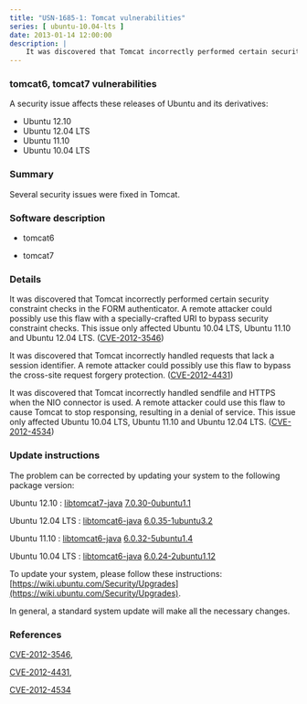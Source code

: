 ```yaml
---
title: "USN-1685-1: Tomcat vulnerabilities"
series: [ ubuntu-10.04-lts ]
date: 2013-01-14 12:00:00
description: |
    It was discovered that Tomcat incorrectly performed certain security constraint checks in the FORM authenticator. A remote attacker could possibly use this flaw with a specially-crafted URI to bypass security constraint checks. This issue only affected Ubuntu 10.04 LTS, Ubuntu 11.10 and Ubuntu 12.04 LTS. ([CVE-2012-3546](http://people.ubuntu.com/~ubuntu-security/cve/CVE-2012-3546))
--- 
```

 
### tomcat6, tomcat7 vulnerabilities

A security issue affects these releases of Ubuntu and its derivatives:

* Ubuntu 12.10
* Ubuntu 12.04 LTS
* Ubuntu 11.10
* Ubuntu 10.04 LTS

### Summary

Several security issues were fixed in Tomcat. 

### Software description

* tomcat6 

* tomcat7 

### Details

It was discovered that Tomcat incorrectly performed certain security constraint checks in the FORM authenticator. A remote attacker could possibly use this flaw with a specially-crafted URI to bypass security constraint checks. This issue only affected Ubuntu 10.04 LTS, Ubuntu 11.10 and Ubuntu 12.04 LTS. ([CVE-2012-3546](http://people.ubuntu.com/~ubuntu-security/cve/CVE-2012-3546))

It was discovered that Tomcat incorrectly handled requests that lack a session identifier. A remote attacker could possibly use this flaw to bypass the cross-site request forgery protection. ([CVE-2012-4431](http://people.ubuntu.com/~ubuntu-security/cve/CVE-2012-4431))

It was discovered that Tomcat incorrectly handled sendfile and HTTPS when the NIO connector is used. A remote attacker could use this flaw to cause Tomcat to stop responsing, resulting in a denial of service. This issue only affected Ubuntu 10.04 LTS, Ubuntu 11.10 and Ubuntu 12.04 LTS. ([CVE-2012-4534](http://people.ubuntu.com/~ubuntu-security/cve/CVE-2012-4534)) 

### Update instructions

The problem can be corrected by updating your system to the following package version:

Ubuntu 12.10
 : [libtomcat7-java](https://launchpad.net/ubuntu/+source/tomcat7) <span> [7.0.30-0ubuntu1.1](https://launchpad.net/ubuntu/+source/tomcat7/7.0.30-0ubuntu1.1) </span> 

Ubuntu 12.04 LTS
 : [libtomcat6-java](https://launchpad.net/ubuntu/+source/tomcat6) <span> [6.0.35-1ubuntu3.2](https://launchpad.net/ubuntu/+source/tomcat6/6.0.35-1ubuntu3.2) </span> 

Ubuntu 11.10
 : [libtomcat6-java](https://launchpad.net/ubuntu/+source/tomcat6) <span> [6.0.32-5ubuntu1.4](https://launchpad.net/ubuntu/+source/tomcat6/6.0.32-5ubuntu1.4) </span> 

Ubuntu 10.04 LTS
 : [libtomcat6-java](https://launchpad.net/ubuntu/+source/tomcat6) <span> [6.0.24-2ubuntu1.12](https://launchpad.net/ubuntu/+source/tomcat6/6.0.24-2ubuntu1.12) </span> 

To update your system, please follow these instructions: [https://wiki.ubuntu.com/Security/Upgrades](https://wiki.ubuntu.com/Security/Upgrades).

In general, a standard system update will make all the necessary changes. 

### References

 [CVE-2012-3546](http://people.ubuntu.com/~ubuntu-security/cve/CVE-2012-3546), 

 [CVE-2012-4431](http://people.ubuntu.com/~ubuntu-security/cve/CVE-2012-4431), 

 [CVE-2012-4534](http://people.ubuntu.com/~ubuntu-security/cve/CVE-2012-4534)
 
